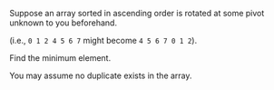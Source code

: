 Suppose an array sorted in ascending order is rotated at some pivot unknown to you beforehand.

(i.e., ```0 1 2 4 5 6 7``` might become ```4 5 6 7 0 1 2```).

Find the minimum element.

You may assume no duplicate exists in the array.